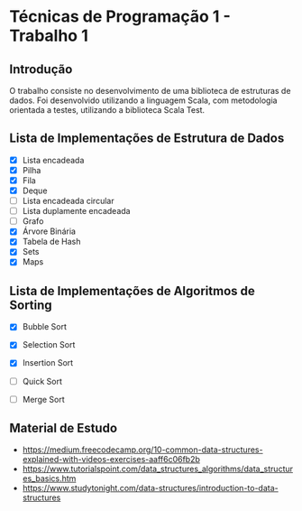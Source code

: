 # Técnicas de Programação 1 - Trabalho 1

## Introdução

O trabalho consiste no desenvolvimento de uma biblioteca de estruturas de dados. Foi desenvolvido utilizando a linguagem Scala, com metodologia orientada a testes, utilizando a biblioteca Scala Test.

## Lista de Implementações de Estrutura de Dados

- [x] Lista encadeada
- [x] Pilha
- [x] Fila
- [x] Deque
- [ ] Lista encadeada circular
- [ ] Lista duplamente encadeada
- [ ] Grafo
- [x] Árvore Binária
- [x] Tabela de Hash
- [x] Sets
- [x] Maps

## Lista de Implementações de Algoritmos de Sorting

- [x] Bubble Sort
- [x] Selection Sort
- [x] Insertion Sort
- [ ] Quick Sort
- [ ] Merge Sort


## Material de Estudo

- https://medium.freecodecamp.org/10-common-data-structures-explained-with-videos-exercises-aaff6c06fb2b
- https://www.tutorialspoint.com/data_structures_algorithms/data_structures_basics.htm
- https://www.studytonight.com/data-structures/introduction-to-data-structures
